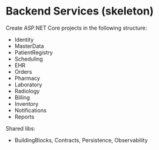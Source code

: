 # Backend Services (skeleton)

Create ASP.NET Core projects in the following structure:
- Identity
- MasterData
- PatientRegistry
- Scheduling
- EHR
- Orders
- Pharmacy
- Laboratory
- Radiology
- Billing
- Inventory
- Notifications
- Reports

Shared libs:
- BuildingBlocks, Contracts, Persistence, Observability
